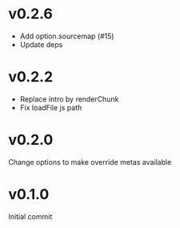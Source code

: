# v0.2.6

- Add option.sourcemap (#15)
- Update deps

# v0.2.2

- Replace intro by renderChunk
- Fix loadFile js path

# v0.2.0

Change options to make override metas available

# v0.1.0

Initial commit
